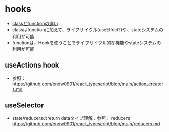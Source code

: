 # hooks
- [classとfunctionの違い](https://github.com/endw0901/react_typescript/blob/main/class_function.md)
- classはfunctionに加えて、ライフサイクル(useEffect?)や、stateシステムの利用が可能
- functionは、Hookを使うことでライフサイクル的な機能やstateシステムの利用が可能


## useActions hook
- 参照：https://github.com/endw0901/react_typescript/blob/main/action_creators.md

## useSelector

- state/reducersのreturn dataタイプ理解：参照： reducers https://github.com/endw0901/react_typescript/blob/main/reducers.md
